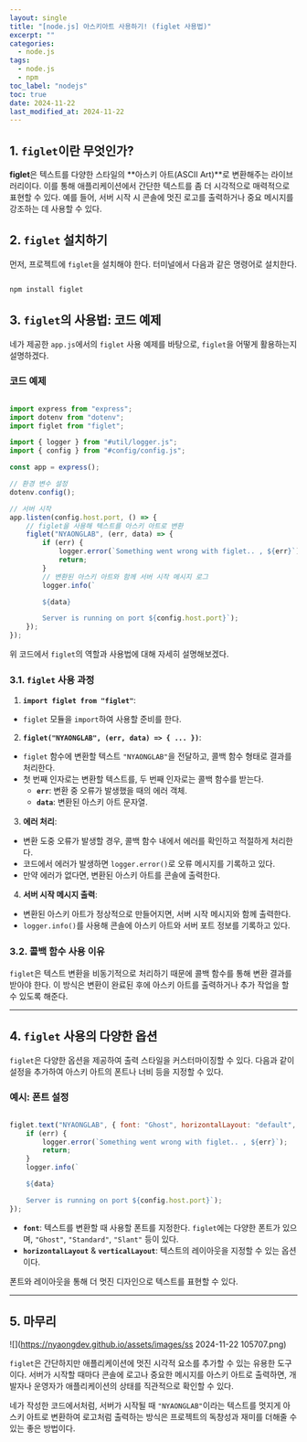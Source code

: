 ```yaml
---
layout: single
title: "[node.js] 아스키아트 사용하기! (figlet 사용법)"
excerpt: ""
categories:
  - node.js
tags: 
  - node.js
  - npm
toc_label: "nodejs"
toc: true
date: 2024-11-22
last_modified_at: 2024-11-22
---
```


## 1. `figlet`이란 무엇인가?

**figlet**은 텍스트를 다양한 스타일의 **아스키 아트(ASCII Art)**로 변환해주는 라이브러리이다. 이를 통해 애플리케이션에서 간단한 텍스트를 좀 더 시각적으로 매력적으로 표현할 수 있다. 예를 들어, 서버 시작 시 콘솔에 멋진 로고를 출력하거나 중요 메시지를 강조하는 데 사용할 수 있다.

## 2. `figlet` 설치하기

먼저, 프로젝트에 `figlet`을 설치해야 한다. 터미널에서 다음과 같은 명령어로 설치한다.

```bash

npm install figlet

```

## 3. `figlet`의 사용법: 코드 예제

네가 제공한 `app.js`에서의 `figlet` 사용 예제를 바탕으로, `figlet`을 어떻게 활용하는지 설명하겠다.

### 코드 예제

```jsx

import express from "express";
import dotenv from "dotenv";
import figlet from "figlet";

import { logger } from "#util/logger.js";
import { config } from "#config/config.js";

const app = express();

// 환경 변수 설정
dotenv.config();

// 서버 시작
app.listen(config.host.port, () => {
    // figlet을 사용해 텍스트를 아스키 아트로 변환
    figlet("NYAONGLAB", (err, data) => {
        if (err) {
            logger.error(`Something went wrong with figlet.. , ${err}`);
            return;
        }
        // 변환된 아스키 아트와 함께 서버 시작 메시지 로그
        logger.info(`

        ${data}

        Server is running on port ${config.host.port}`);
    });
});

```

위 코드에서 `figlet`의 역할과 사용법에 대해 자세히 설명해보겠다.

### 3.1. `figlet` 사용 과정

1. **`import figlet from "figlet"`**:
  - `figlet` 모듈을 `import`하여 사용할 준비를 한다.
2. **`figlet("NYAONGLAB", (err, data) => { ... })`**:
  - `figlet` 함수에 변환할 텍스트 `"NYAONGLAB"`을 전달하고, 콜백 함수 형태로 결과를 처리한다.
  - 첫 번째 인자로는 변환할 텍스트를, 두 번째 인자로는 콜백 함수를 받는다.
    - **`err`**: 변환 중 오류가 발생했을 때의 에러 객체.
    - **`data`**: 변환된 아스키 아트 문자열.
3. **에러 처리**:
  - 변환 도중 오류가 발생할 경우, 콜백 함수 내에서 에러를 확인하고 적절하게 처리한다.
  - 코드에서 에러가 발생하면 `logger.error()`로 오류 메시지를 기록하고 있다.
  - 만약 에러가 없다면, 변환된 아스키 아트를 콘솔에 출력한다.
4. **서버 시작 메시지 출력**:
  - 변환된 아스키 아트가 정상적으로 만들어지면, 서버 시작 메시지와 함께 출력한다.
  - `logger.info()`를 사용해 콘솔에 아스키 아트와 서버 포트 정보를 기록하고 있다.

### 3.2. 콜백 함수 사용 이유

`figlet`은 텍스트 변환을 비동기적으로 처리하기 때문에 콜백 함수를 통해 변환 결과를 받아야 한다. 이 방식은 변환이 완료된 후에 아스키 아트를 출력하거나 추가 작업을 할 수 있도록 해준다.

---

## 4. `figlet` 사용의 다양한 옵션

`figlet`은 다양한 옵션을 제공하여 출력 스타일을 커스터마이징할 수 있다. 다음과 같이 설정을 추가하여 아스키 아트의 폰트나 너비 등을 지정할 수 있다.

### 예시: 폰트 설정

```jsx

figlet.text("NYAONGLAB", { font: "Ghost", horizontalLayout: "default", verticalLayout: "default" }, (err, data) => {
    if (err) {
        logger.error(`Something went wrong with figlet.. , ${err}`);
        return;
    }
    logger.info(`

    ${data}

    Server is running on port ${config.host.port}`);
});

```

- **`font`**: 텍스트를 변환할 때 사용할 폰트를 지정한다. `figlet`에는 다양한 폰트가 있으며, `"Ghost"`, `"Standard"`, `"Slant"` 등이 있다.
- **`horizontalLayout`** & **`verticalLayout`**: 텍스트의 레이아웃을 지정할 수 있는 옵션이다.

폰트와 레이아웃을 통해 더 멋진 디자인으로 텍스트를 표현할 수 있다.

---

## 5. 마무리

![](https://nyaongdev.github.io/assets/images/ss 2024-11-22 105707.png)

`figlet`은 간단하지만 애플리케이션에 멋진 시각적 요소를 추가할 수 있는 유용한 도구이다. 서버가 시작할 때마다 콘솔에 로고나 중요한 메시지를 아스키 아트로 출력하면, 개발자나 운영자가 애플리케이션의 상태를 직관적으로 확인할 수 있다.

네가 작성한 코드에서처럼, 서버가 시작될 때 `"NYAONGLAB"`이라는 텍스트를 멋지게 아스키 아트로 변환하여 로고처럼 출력하는 방식은 프로젝트의 독창성과 재미를 더해줄 수 있는 좋은 방법이다.